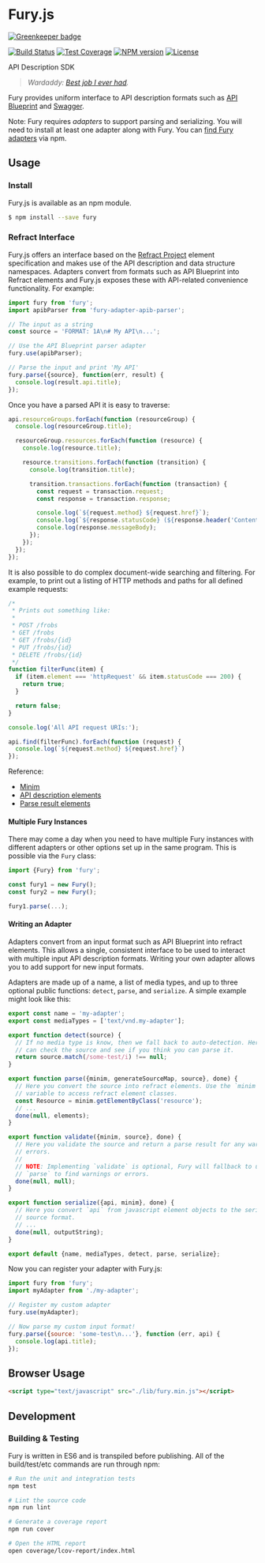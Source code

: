# Fury.js

[![Greenkeeper badge](https://badges.greenkeeper.io/apiaryio/fury.js.svg)](https://greenkeeper.io/)

[![Build Status](https://img.shields.io/travis/apiaryio/fury.js.svg)](https://travis-ci.org/apiaryio/fury.js)
[![Test Coverage](https://img.shields.io/codeclimate/coverage/github/apiaryio/fury.js.svg)](https://codeclimate.com/github/apiaryio/fury.js/coverage)
[![NPM version](https://img.shields.io/npm/v/fury.svg)](https://www.npmjs.org/package/fury)
[![License](https://img.shields.io/npm/l/fury.svg)](https://www.npmjs.org/package/fury)

API Description SDK

> _Wardaddy: [Best job I ever had](http://www.imdb.com/title/tt2713180/quotes?item=qt2267083)._

Fury provides uniform interface to API description formats such as
[API Blueprint](https://apiblueprint.org) and [Swagger](http://swagger.io/).

Note: Fury requires *adapters* to support parsing and serializing. You will need to install at least one adapter along with Fury. You can [find Fury adapters](https://www.npmjs.com/search?q=fury-adapter) via npm.

## Usage

### Install

Fury.js is available as an npm module.

```sh
$ npm install --save fury
```

### Refract Interface

Fury.js offers an interface based on the [Refract Project](https://github.com/refractproject/refract-spec) element specification and makes use of the API description and data structure namespaces. Adapters convert from formats such as API Blueprint into Refract elements and Fury.js exposes these with API-related convenience functionality. For example:

```js
import fury from 'fury';
import apibParser from 'fury-adapter-apib-parser';

// The input as a string
const source = 'FORMAT: 1A\n# My API\n...';

// Use the API Blueprint parser adapter
fury.use(apibParser);

// Parse the input and print 'My API'
fury.parse({source}, function(err, result) {
  console.log(result.api.title);
});
```

Once you have a parsed API it is easy to traverse:

```js
api.resourceGroups.forEach(function (resourceGroup) {
  console.log(resourceGroup.title);

  resourceGroup.resources.forEach(function (resource) {
    console.log(resource.title);

    resource.transitions.forEach(function (transition) {
      console.log(transition.title);

      transition.transactions.forEach(function (transaction) {
        const request = transaction.request;
        const response = transaction.response;

        console.log(`${request.method} ${request.href}`);
        console.log(`${response.statusCode} (${response.header('Content-Type')})`);
        console.log(response.messageBody);
      });
    });
  });
});
```

It is also possible to do complex document-wide searching and filtering. For example, to print out a listing of HTTP methods and paths for all defined example requests:

```js
/*
 * Prints out something like:
 *
 * POST /frobs
 * GET /frobs
 * GET /frobs/{id}
 * PUT /frobs/{id}
 * DELETE /frobs/{id}
 */
function filterFunc(item) {
  if (item.element === 'httpRequest' && item.statusCode === 200) {
    return true;
  }

  return false;
}

console.log('All API request URIs:');

api.find(filterFunc).forEach(function (request) {
  console.log(`${request.method} ${request.href}`)
});
```

Reference:

* [Minim](https://github.com/refractproject/minim)
* [API description elements](https://github.com/refractproject/minim-api-description)
* [Parse result elements](https://github.com/refractproject/minim-parse-result)

#### Multiple Fury Instances

There may come a day when you need to have multiple Fury instances with different adapters or other options set up in the same program. This is possible via the `Fury` class:

```js
import {Fury} from 'fury';

const fury1 = new Fury();
const fury2 = new Fury();

fury1.parse(...);
```

#### Writing an Adapter

Adapters convert from an input format such as API Blueprint into refract elements. This allows a single, consistent interface to be used to interact with multiple input API description formats. Writing your own adapter allows you to add support for new input formats.

Adapters are made up of a name, a list of media types, and up to three optional public functions: `detect`, `parse`, and `serialize`. A simple example might look like this:

```js
export const name = 'my-adapter';
export const mediaTypes = ['text/vnd.my-adapter'];

export function detect(source) {
  // If no media type is know, then we fall back to auto-detection. Here you
  // can check the source and see if you think you can parse it.
  return source.match(/some-test/i) !== null;
}

export function parse({minim, generateSourceMap, source}, done) {
  // Here you convert the source into refract elements. Use the `minim`
  // variable to access refract element classes.
  const Resource = minim.getElementByClass('resource');
  // ...
  done(null, elements);
}

export function validate({minim, source}, done) {
  // Here you validate the source and return a parse result for any warnings or
  // errors.
  //
  // NOTE: Implementing `validate` is optional, Fury will fallback to using
  // `parse` to find warnings or errors.
  done(null, null);
}

export function serialize({api, minim}, done) {
  // Here you convert `api` from javascript element objects to the serialized
  // source format.
  // ...
  done(null, outputString);
}

export default {name, mediaTypes, detect, parse, serialize};
```

Now you can register your adapter with Fury.js:

```js
import fury from 'fury';
import myAdapter from './my-adapter';

// Register my custom adapter
fury.use(myAdapter);

// Now parse my custom input format!
fury.parse({source: 'some-test\n...'}, function (err, api) {
  console.log(api.title);
});
```

## Browser Usage

```html
<script type="text/javascript" src="./lib/fury.min.js"></script>
```

## Development

### Building & Testing
Fury is written in ES6 and is transpiled before publishing. All of the build/test/etc commands are run through npm:

```sh
# Run the unit and integration tests
npm test

# Lint the source code
npm run lint

# Generate a coverage report
npm run cover

# Open the HTML report
open coverage/lcov-report/index.html
```
